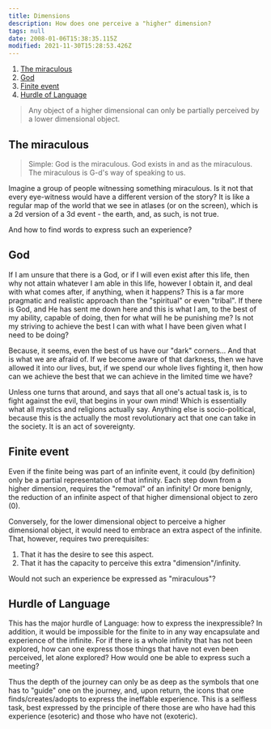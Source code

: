 ```yaml
---
title: Dimensions
description: How does one perceive a "higher" dimension?
tags: null
date: 2008-01-06T15:38:35.115Z
modified: 2021-11-30T15:28:53.426Z
---
```


1. [The miraculous](#the-miraculous)
2. [God](#god)
3. [Finite event](#finite-event)
4. [Hurdle of Language](#hurdle-of-language)

> Any object of a higher dimensional can only be partially perceived by a lower dimensional object.

## The miraculous

> Simple: God is the miraculous. God exists in and as the miraculous. The miraculous is G-d's way of speaking to us.

Imagine a group of people witnessing something miraculous. Is it not that every eye-witness would have a different version of the story? It is like a regular map of the world that we see in atlases (or on the screen), which is a 2d version of a 3d event - the earth, and, as such, is not true.

And how to find words to express such an experience?

## God

If I am unsure that there is a God, or if I will even exist after this life, then why not attain whatever I am able in this life, however I obtain it, and deal with what comes after, if anything, when it happens?
This is a far more pragmatic and realistic approach than the "spiritual" or even "tribal". If there is God, and He has sent me down here and this is what I am, to the best of my ability, capable of doing, then for what will he be punishing me? Is not my striving to achieve the best I can with what I have been given what I need to be doing?

Because, it seems, even the best of us have our "dark" corners... And that is what we are afraid of. If we become aware of that darkness, then we have allowed it into our lives, but, if we spend our whole lives fighting it, then how can we achieve the best that we can achieve in the limited time we have?

Unless one turns that around, and says that all one's actual task is, is to fight against the evil, that begins in your own mind!
Which is essentially what all mystics and religions actually say. Anything else is socio-political, because this is the actually the most revolutionary act that one can take in the society. It is an act of sovereignty.

## Finite event

Even if the finite being was part of an infinite event, it could (by definition) only be a partial representation of that infinity. Each step down from a higher dimension, requires the "removal" of an infinity! Or more benignly, the reduction of an infinite aspect of that higher dimensional object to zero (0).

Conversely, for the lower dimensional object to perceive a higher dimensional object, it would need to embrace an extra aspect of the infinite. That, however, requires two prerequisites:

1. That it has the desire to see this aspect.
2. That it has the capacity to perceive this extra "dimension"/infinity.

Would not such an experience be expressed as "miraculous"?

## Hurdle of Language

This has the major hurdle of Language: how to express the inexpressible? In addition, it would be impossible for the finite to in any way encapsulate and experience of the infinite. For if there is a whole infinity that has not been explored, how can one express those things that have not even been perceived, let alone explored? How would one be able to express such a meeting?

Thus the depth of the journey can only be as deep as the symbols that one has to "guide" one on the journey, and, upon return, the icons that one finds/creates/adopts to express the ineffable experience. This is a selfless task, best expressed by the principle of there those are who have had this experience (esoteric) and those who have not (exoteric).
